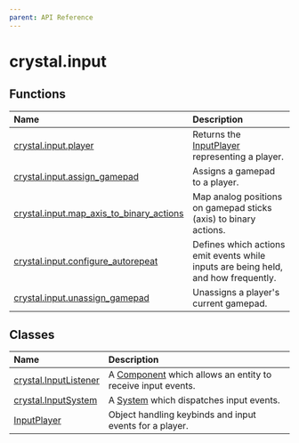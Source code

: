 ```yaml
---
parent: API Reference
---
```


# crystal.input

## Functions

| Name                                                                   | Description                                                                        |
| :--------------------------------------------------------------------- | :--------------------------------------------------------------------------------- |
| [crystal.input.player](player)                                         | Returns the [InputPlayer](input_player) representing a player.                     |
| [crystal.input.assign_gamepad](assign_gamepad)                         | Assigns a gamepad to a player.                                                     |
| [crystal.input.map_axis_to_binary_actions](map_axis_to_binary_actions) | Map analog positions on gamepad sticks (axis) to binary actions.                   |
| [crystal.input.configure_autorepeat](configure_autorepeat)             | Defines which actions emit events while inputs are being held, and how frequently. |
| [crystal.input.unassign_gamepad](unassign_gamepad)                     | Unassigns a player's current gamepad.                                              |

## Classes

| Name                                    | Description                                                                               |
| :-------------------------------------- | :---------------------------------------------------------------------------------------- |
| [crystal.InputListener](input_listener) | A [Component](/crystal/api/ecs/component) which allows an entity to receive input events. |
| [crystal.InputSystem](input_system)     | A [System](/crystal/api/ecs/system) which dispatches input events.                        |
| [InputPlayer](input_player)             | Object handling keybinds and input events for a player.                                   |
